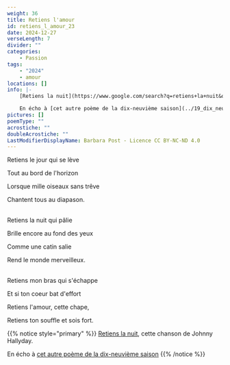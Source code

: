 ```yaml
---
weight: 36
title: Retiens l'amour
id: retiens_l_amour_23
date: 2024-12-27
verseLength: 7
divider: ""
categories:
    - Passion
tags:
    - "2024"
    - amour
locations: []
info: |-
    [Retiens la nuit](https://www.google.com/search?q=retiens+la+nuit&oq=retiens+la+nuit), cette chanson de Johnny Hallyday.

    En écho à [cet autre poème de la dix-neuvième saison](../19_dix_neuvieme_saison/je_te_promets_les_quatre_saisons)
pictures: []
poemType: ""
acrostiche: ""
doubleAcrostiche: ""
LastModifierDisplayName: Barbara Post - Licence CC BY-NC-ND 4.0
---
```

Retiens le jour qui se lève

Tout au bord de l'horizon

Lorsque mille oiseaux sans trêve

Chantent tous au diapason.

 \
Retiens la nuit qui pâlie

Brille encore au fond des yeux

Comme une catin salie

Rend le monde merveilleux.

 \
Retiens mon bras qui s'échappe

Et si ton coeur bat d'effort

Retiens l'amour, cette chape,

Retiens ton souffle et sois fort.

<!-- FM:Snippet:Start data:{"id":"_simpleNotice","fields":[{"name":"content","value":""}]} -->
{{% notice style="primary" %}}
[Retiens la nuit](https://www.google.com/search?q=retiens+la+nuit&oq=retiens+la+nuit), cette chanson de Johnny Hallyday.

En écho à [cet autre poème de la dix-neuvième saison](../19_dix_neuvieme_saison/je_te_promets_les_quatre_saisons)
{{% /notice %}}
<!-- FM:Snippet:End -->
